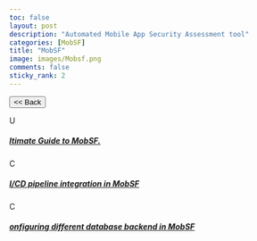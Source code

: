 ```yaml
---
toc: false
layout: post
description: "Automated Mobile App Security Assessment tool"
categories: [MobSF]
title: "MobSF"
image: images/Mobsf.png
comments: false
sticky_rank: 2
---
```


<button class="back-button" onclick="window.history.back()"><< Back</button>

<div class="bg-light py-5 layoutbox-design">
   <div class="container">
      <!-- Row  -->
      <div class="row">
         <!-- Column -->
         <div class="col-md-6 offset-md-3 wrap-layoutbox-box">
            <div class="card card-shadow border-0 mb-4">
               <div class="card-body d-flex">
                  <div class="mb-2 text-success-gradiant icon-size">U</div>
                  <!-- <div class=""> -->
                     <h5 class="font-weight-medium"><a href="https://aviyeldevrel.github.io/Aviyel-Blogs-Review/ultimate-guide-mobsf/" class="linking">ltimate Guide to MobSF.</a></h5>
                  <!-- </div> -->
               </div>
            </div>
         </div>
         <!--  -->
         <!-- Column -->
         <div class="col-md-6 offset-md-3 wrap-layoutbox-box">
            <div class="card card-shadow border-0 mb-4">
               <div class="card-body d-flex">
                  <div class="mb-2 text-success-gradiant icon-size">C</div>
                  <div class="">
                     <h5 class="font-weight-medium"><a href="https://aviyeldevrel.github.io/Aviyel-Blogs-Review/cicd-pipeline-integration-mobsf/" class="linking">I/CD pipeline integration in MobSF</a></h5>
                  </div>
               </div>
            </div>
         </div>
         <!--  -->
         <!-- Column -->
         <div class="col-md-6 offset-md-3 wrap-layoutbox-box">
            <div class="card card-shadow border-0 mb-4">
               <div class="card-body d-flex">
                  <div class="mb-2 text-success-gradiant icon-size">C</div>
                  <div class="">
                     <h5 class="font-weight-medium"><a href="https://aviyeldevrel.github.io/Aviyel-Blogs-Review/config-different-database-mobsf/" class="linking">onfiguring different database backend in MobSF</a></h5>
                  </div>
               </div>
            </div>
         </div>
         <!--  -->
      </div>
   </div>
</div>
